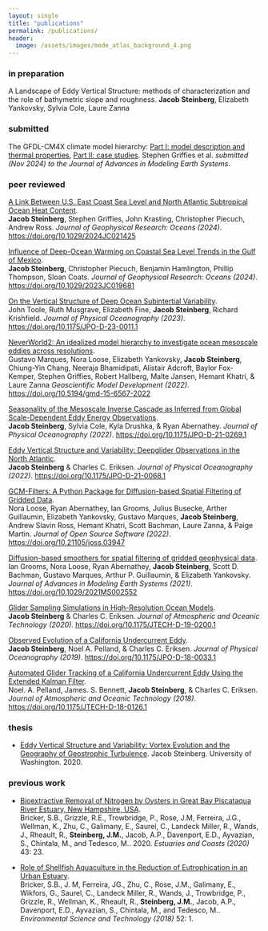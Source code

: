 ```yaml
---
layout: single
title: "publications"
permalink: /publications/
header:
  image: /assets/images/mode_atlas_background_4.png
---
```


### in preparation
A Landscape of Eddy Vertical Structure: methods of characterization and the role of bathymetric slope and roughness. **Jacob Steinberg**, Elizabeth Yankovsky, Sylvia Cole, Laure Zanna

### submitted 
The GFDL-CM4X climate model hierarchy: [Part I: model description and thermal properties](https://essopenarchive.org/users/538225/articles/1244737-the-gfdl-cm4x-climate-model-hierarchy-part-i-model-description-and-thermal-properties), [Part II: case studies](https://essopenarchive.org/users/538225/articles/1244739-the-gfdl-cm4x-climate-model-hierarchy-part-ii-case-studies). Stephen Griffies et al. *submitted (Nov 2024) to the Journal of Advances in Modeling Earth Systems*.

### peer reviewed 
[A Link Between U.S. East Coast Sea Level and North Atlantic Subtropical Ocean Heat Content](https://essopenarchive.org/users/794306/articles/1109063-a-link-between-u-s-east-coast-sea-level-and-north-atlantic-subtropical-ocean-heat-content).  <br />
**Jacob Steinberg**, Stephen Griffies, John Krasting, Christopher Piecuch, Andrew Ross. *Journal of Geophysical Research: Oceans (2024)*. https://doi.org/10.1029/2024JC021425 

[Influence of Deep-Ocean Warming on Coastal Sea Level Trends in the Gulf of Mexico](https://doi.org/10.1029/2023JC019681).  <br />
**Jacob Steinberg**, Christopher Piecuch, Benjamin Hamlington, Phillip Thompson, Sloan Coats. *Journal of Geophysical Research: Oceans (2024)*. https://doi.org/10.1029/2023JC019681

[On the Vertical Structure of Deep Ocean Subintertial Variability](https://doi.org/10.1175/JPO-D-23-0011.1).  <br />
John Toole, Ruth Musgrave, Elizabeth Fine, **Jacob Steinberg**, Richard Krishfield. *Journal of Physical Oceanography (2023)*. https://doi.org/10.1175/JPO-D-23-0011.1

[NeverWorld2: An idealized model hierarchy to investigate ocean mesoscale eddies across resolutions](https://doi.org/10.5194/gmd-15-6567-2022).  <br />
Gustavo Marques, Nora Loose, Elizabeth Yankovsky, **Jacob Steinberg**, Chiung-Yin Chang, Neeraja Bhamidipati, Alistair Adcroft, Baylor Fox-Kemper, Stephen Griffies, Robert Hallberg, Malte Jansen, Hemant Khatri, & Laure Zanna *Geoscientific Model Development (2022)*. https://doi.org/10.5194/gmd-15-6567-2022 

[Seasonality of the Mesoscale Inverse Cascade as Inferred from Global Scale-Dependent Eddy Energy Observations](https://doi.org/10.1175/JPO-D-21-0269.1).  <br />
**Jacob Steinberg**, Sylvia Cole, Kyla Drushka, & Ryan Abernathey. *Journal of Physical Oceanography (2022)*. https://doi.org/10.1175/JPO-D-21-0269.1

[Eddy Vertical Structure and Variability: Deepglider Observations in the North Atlantic](https://doi.org/10.1175/JPO-D-21-0068.1).  <br />
**Jacob Steinberg** & Charles C. Eriksen. *Journal of Physical Oceanography (2022)*. https://doi.org/10.1175/JPO-D-21-0068.1 

[GCM-Filters: A Python Package for Diffusion-based Spatial Filtering of Gridded Data](https://doi.org/10.21105/joss.03947).  <br />
Nora Loose, Ryan Abernathey, Ian Grooms, Julius Busecke, Arther Guillaumin, Elizabeth Yankovsky, Gustavo Marques, **Jacob Steinberg**, Andrew Slavin Ross, Hemant Khatri, Scott Bachman, Laure Zanna, & Paige Martin. *Journal of Open Source Software (2022)*. https://doi.org/10.21105/joss.03947

[Diffusion-based smoothers for spatial filtering of gridded geophysical data](https://doi.org/10.1029/2021MS002552).  <br />
Ian Grooms, Nora Loose, Ryan Abernathey, **Jacob Steinberg**, Scott D. Bachman, Gustavo Marques, Arthur P. Guillaumin, & Elizabeth Yankovsky.  
*Journal of Advances in Modeling Earth Systems (2021)*. https://doi.org/10.1029/2021MS002552

[Glider Sampling Simulations in High-Resolution Ocean Models](https://doi.org/10.1175/JTECH-D-19-0200.1).  <br />
**Jacob Steinberg** & Charles C. Eriksen. *Journal of Atmospheric and Oceanic Technology (2020)*. https://doi.org/10.1175/JTECH-D-19-0200.1

[Observed Evolution of a California Undercurrent Eddy](https://doi.org/10.1175/JPO-D-18-0033.1).  <br />
**Jacob Steinberg**, Noel A. Pelland, & Charles C. Eriksen. *Journal of Physical Oceanography (2019)*. https://doi.org/10.1175/JPO-D-18-0033.1

[Automated Glider Tracking of a California Undercurrent Eddy Using the Extended Kalman Filter](https://doi.org/10.1175/JTECH-D-18-0126.1).  <br />
Noel. A. Pelland, James. S. Bennett, **Jacob Steinberg**, & Charles C. Eriksen. *Journal of Atmospheric and Oceanic Technology (2018)*. https://doi.org/10.1175/JTECH-D-18-0126.1

### thesis 
- [Eddy Vertical Structure and Variability: Vortex Evolution and the Geography of Geostrophic Turbulence](https://search.proquest.com/openview/60e28d852cdea92c54abfb9155a59ee5/1?pq-origsite=gscholar&cbl=18750&diss=y). Jacob Steinberg. University of Washington. 2020.

### previous work
- [Bioextractive Removal of Nitrogen by Oysters in Great Bay Piscataqua River Estuary, New Hampshire, USA](https://doi.org/10.1007/s12237-019-00661-8). <br />
Bricker, S.B., Grizzle, R.E., Trowbridge, P., Rose, J.M, Ferreira, J.G., Wellman, K., Zhu, C., Galimany, E., Saurel, C., Landeck Miller, R., Wands, J., Rheault, R., **Steinberg, J.M.**, Jacob, A.P., Davenport, E.D., Ayvazian, S., Chintala, M., and Tedesco, M.. 2020. *Estuaries and Coasts (2020)* 43: 23.
  
- [Role of Shellfish Aquaculture in the Reduction of Eutrophication in an Urban Estuary](https://doi.org/10.1021/acs.est.7b03970). <br /> 
Bricker, S.B., J. M, Ferreira, JG., Zhu, C., Rose, J.M., Galimany, E., Wikfors, G., Saurel, C., Landeck Miller, R., Wands, J., Trowbridge, P., Grizzle, R., Wellman, K., Rheault, R., **Steinberg, J.M.**, Jacob, A.P., Davenport, E.D., Ayvazian, S., Chintala, M., and Tedesco, M.. *Environmental Science and Technology (2018)* 52: 1.

[1]: /assets/documents/pelland_et_al_2018.pdf
[2]: /assets/documents/steinberg_et_al_2019.pdf
[3]: /assets/documents/steinberg_and_eriksen_2020.pdf
[4]: /assets/documents/grooms_et_al_2021.pdf
